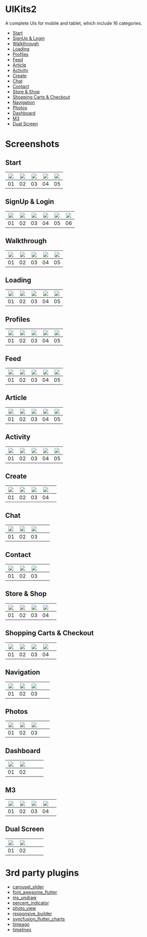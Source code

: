# UIKits2

A complete UIs for mobile and tablet, which include 16 categories.

- [Start](#start)
- [SignUp & Login](#signup--login)
- [Walkthrough](#walkthrough)
- [Loading](#loading)
- [Profiles](#profiles)
- [Feed](#feed)
- [Article](#article)
- [Activity](#activity)
- [Create](#create)
- [Chat](#chat)
- [Contact](#contact)
- [Store & Shop](#store--shop)
- [Shopping Carts & Checkout](#shopping-carts--checkout)
- [Navigation](#navigation)
- [Photos](#photos)
- [Dashboard](#dashboard)
- [M3](#m3)
- [Dual Screen](#dual-screen)

# Screenshots

## Start

| ![](/screenshots/01_start/start01.png) | ![](/screenshots/01_start/start02.png) | ![](/screenshots/01_start/start03.png) | ![](/screenshots/01_start/start04.png) | ![](/screenshots/01_start/start05.png) |
| -------------------------------------- | -------------------------------------- | -------------------------------------- | -------------------------------------- | -------------------------------------- |
| 01                                     | 02                                     | 03                                     | 04                                     | 05                                     |

## SignUp & Login

| ![](/screenshots/02_signup/signup01.png) | ![](/screenshots/02_signup/signup02.png) | ![](/screenshots/02_signup/signup03.png) | ![](/screenshots/02_signup/signup04.png) | ![](/screenshots/02_signup/signup05.png) | ![](/screenshots/02_signup/signup06.png) |
| ---------------------------------------- | ---------------------------------------- | ---------------------------------------- | ---------------------------------------- | ---------------------------------------- | ---------------------------------------- |
| 01                                       | 02                                       | 03                                       | 04                                       | 05                                       | 06                                       |

## Walkthrough

| ![](/screenshots/03_walkthrough/walkthrough01.png) | ![](/screenshots/03_walkthrough/walkthrough02.png) | ![](/screenshots/03_walkthrough/walkthrough03.png) | ![](/screenshots/03_walkthrough/walkthrough04.png) | ![](/screenshots/03_walkthrough/walkthrough05.png) |
| -------------------------------------------------- | -------------------------------------------------- | -------------------------------------------------- | -------------------------------------------------- | -------------------------------------------------- |
| 01                                                 | 02                                                 | 03                                                 | 04                                                 | 05                                                 |

## Loading

| ![](/screenshots/04_loading/loading01.png) | ![](/screenshots/04_loading/loading02.png) | ![](/screenshots/04_loading/loading03.png) | ![](/screenshots/04_loading/loading04.png) | ![](/screenshots/04_loading/loading05.png) |
| ------------------------------------------ | ------------------------------------------ | ------------------------------------------ | ------------------------------------------ | ------------------------------------------ |
| 01                                         | 02                                         | 03                                         | 04                                         | 05                                         |

## Profiles

| ![](/screenshots/05_profile/profile01.png) | ![](/screenshots/05_profile/profile02.png) | ![](/screenshots/05_profile/profile03.png) | ![](/screenshots/05_profile/profile04.png) | ![](/screenshots/05_profile/profile05.png) |
| ------------------------------------------ | ------------------------------------------ | ------------------------------------------ | ------------------------------------------ | ------------------------------------------ |
| 01                                         | 02                                         | 03                                         | 04                                         | 05                                         |

## Feed

| ![](/screenshots/06_feed/feed01.png) | ![](/screenshots/06_feed/feed02.png) | ![](/screenshots/06_feed/feed03.png) | ![](/screenshots/06_feed/feed04.png) | ![](/screenshots/06_feed/feed05.png) |
| ------------------------------------ | ------------------------------------ | ------------------------------------ | ------------------------------------ | ------------------------------------ |
| 01                                   | 02                                   | 03                                   | 04                                   | 05                                   |

## Article

| ![](/screenshots/07_article/article01.png) | ![](/screenshots/07_article/article02.png) | ![](/screenshots/07_article/article03.png) | ![](/screenshots/07_article/article04.png) | ![](/screenshots/07_article/article05.png) |
| ------------------------------------------ | ------------------------------------------ | ------------------------------------------ | ------------------------------------------ | ------------------------------------------ |
| 01                                         | 02                                         | 03                                         | 04                                         | 05                                         |

## Activity

| ![](/screenshots/08_activity/activity01.png) | ![](/screenshots/08_activity/activity02.png) | ![](/screenshots/08_activity/activity03.png) | ![](/screenshots/08_activity/activity04.png) | ![](/screenshots/08_activity/activity05.png) |
| -------------------------------------------- | -------------------------------------------- | -------------------------------------------- | -------------------------------------------- | -------------------------------------------- |
| 01                                           | 02                                           | 03                                           | 04                                           | 05                                           |

## Create

| ![](/screenshots/09_create/create01.png) | ![](/screenshots/09_create/create02.png) | ![](/screenshots/09_create/create03.png) | ![](/screenshots/09_create/create04.png) |     |
| ---------------------------------------- | ---------------------------------------- | ---------------------------------------- | ---------------------------------------- | --- |
| 01                                       | 02                                       | 03                                       | 04                                       |     |

## Chat

| ![](/screenshots/10_chat/chat01.png) | ![](/screenshots/10_chat/chat02.png) | ![](/screenshots/10_chat/chat03.png) |     |     |
| ------------------------------------ | ------------------------------------ | ------------------------------------ | --- | --- |
| 01                                   | 02                                   | 03                                   |     |     |

## Contact

| ![](/screenshots/11_contact/contact01.png) | ![](/screenshots/11_contact/contact02.png) | ![](/screenshots/11_contact/contact03.png) |     |     |
| ------------------------------------------ | ------------------------------------------ | ------------------------------------------ | --- | --- |
| 01                                         | 02                                         | 03                                         |     |     |

## Store & Shop

| ![](/screenshots/12_store/store01.png) | ![](/screenshots/12_store/store02.png) | ![](/screenshots/12_store/store03.png) | ![](/screenshots/12_store/store04.png) |     |
| -------------------------------------- | -------------------------------------- | -------------------------------------- | -------------------------------------- | --- |
| 01                                     | 02                                     | 03                                     | 04                                     |     |

## Shopping Carts & Checkout

| ![](/screenshots/13_shoppingcart/shopping01.png) | ![](/screenshots/13_shoppingcart/shopping02.png) | ![](/screenshots/13_shoppingcart/shopping03.png) | ![](/screenshots/13_shoppingcart/shopping04.png) |     |
| ------------------------------------------------ | ------------------------------------------------ | ------------------------------------------------ | ------------------------------------------------ | --- |
| 01                                               | 02                                               | 03                                               | 04                                               |     |

## Navigation

| ![](/screenshots/14_navigation/navigation01.png) | ![](/screenshots/14_navigation/navigation02.png) | ![](/screenshots/14_navigation/navigation03.png) |     |     |
| ------------------------------------------------ | ------------------------------------------------ | ------------------------------------------------ | --- | --- |
| 01                                               | 02                                               | 03                                               |     |     |

## Photos

| ![](/screenshots/15_photos/photo01.png) | ![](/screenshots/15_photos/photo02.png) | ![](/screenshots/15_photos/photo03.png) |     |     |
| --------------------------------------- | --------------------------------------- | --------------------------------------- | --- | --- |
| 01                                      | 02                                      | 03                                      |     |     |

## Dashboard

| ![](/screenshots/16_dashboard/dashboard01.png) | ![](/screenshots/16_dashboard/dashboard02.png) |     |     |     |
| ---------------------------------------------- | ---------------------------------------------- | --- | --- | --- |
| 01                                             | 02                                             |     |     |     |

## M3

| ![](/screenshots/17_m3/m301.png) | ![](/screenshots/17_m3/m302.png) | ![](/screenshots/17_m3/m303.png) | ![](/screenshots/17_m3/m304.png) |     |
| -------------------------------- | -------------------------------- | -------------------------------- | -------------------------------- | --- |
| 01                               | 02                               | 03                               | 04                               |     |

## Dual Screen

| ![](/screenshots/18_dualscreen/twopane01.png) | ![](/screenshots/18_dualscreen/twopane02.png) |     |     |     |
| --------------------------------------------- | --------------------------------------------- | --- | --- | --- |
| 01                                            | 02                                            |     |     |     |

# 3rd party plugins

- [carousel_slider](https://pub.dev/packages/carousel_slider)
- [font_awesome_flutter](https://pub.dev/packages/font_awesome_flutter)
- [ms_undraw](https://pub.dev/packages/ms_undraw)
- [percent_indicator](https://pub.dev/packages/percent_indicator)
- [photo_view](https://pub.dev/packages/photo_view)
- [responsive_builder](https://pub.dev/packages/responsive_builder)
- [syncfusion_flutter_charts](https://pub.dev/packages/syncfusion_flutter_charts)
- [timeago](https://pub.dev/packages/timeago)
- [timelines](https://pub.dev/packages/timelines)

